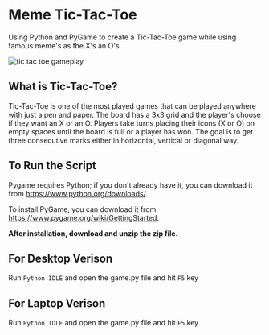 # Meme Tic-Tac-Toe
 Using Python and PyGame to create a Tic-Tac-Toe game while using famous meme's as the X's an O's. 

![tic tac toe gameplay](https://github.com/twlai251/Pygame-Tic-Tac-Toe/blob/main/img/tictactoe.gif)

## What is Tic-Tac-Toe?

Tic-Tac-Toe is one of the most played games that can be played anywhere with just a pen and paper. The board has a 3x3 grid and the player's choose if they want an X or an O. Players take turns placing their icons (X or O) on empty spaces until the board is full or a player has won. The goal is to get three consecutive marks either in horizontal, vertical or diagonal way.




## To Run the Script

Pygame requires Python; if you don't already have it, you can download it from https://www.python.org/downloads/.

To install PyGame, you can download it from https://www.pygame.org/wiki/GettingStarted.

 
 **After installation, download and unzip the zip file.**

 
## For Desktop Verison 
Run `Python IDLE` and open the game.py file and hit `F5` key


## For Laptop Verison 
Run `Python IDLE` and open the game.py file and hit `F5` key
